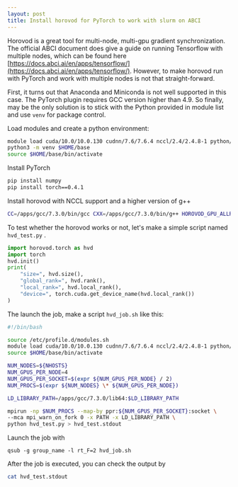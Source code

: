 ```yaml
---
layout: post
title: Install horovod for PyTorch to work with slurm on ABCI
---
```


Horovod is a great tool for multi-node, multi-gpu gradient synchronization. The official ABCI document does give a guide on running Tensorflow with multiple nodes, which can be found here [https://docs.abci.ai/en/apps/tensorflow/](https://docs.abci.ai/en/apps/tensorflow/).  However, to make horovod run with PyTorch and work with multiple nodes is not that straight-forward.

First, it turns out that Anaconda and Miniconda is not well supported in this case. The PyTorch plugin requires GCC version higher than 4.9. So finally, may be the only solution is to stick with the Python provided in module list and use `venv` for package control.

Load modules and create a python environment:
```bash
module load cuda/10.0/10.0.130 cudnn/7.6/7.6.4 nccl/2.4/2.4.8-1 python/3.6/3.6.5 openmpi/2.1.6
python3 -m venv $HOME/base
source $HOME/base/bin/activate
```

Install PyTorch
```bash
pip install numpy
pip install torch==0.4.1
```

Install horovod with NCCL support and a higher version of g++
```bash
CC=/apps/gcc/7.3.0/bin/gcc CXX=/apps/gcc/7.3.0/bin/g++ HOROVOD_GPU_ALLREDUCE=NCCL HOROVOD_NCCL_HOME=/apps/nccl/2.4.8-1/cuda10.0/lib pip install horovod
```

To test whether the horovod works or not, let's make a simple script named `hvd_test.py` .

```python
import horovod.torch as hvd
import torch
hvd.init()
print(
	"size=", hvd.size(),
	"global_rank=", hvd.rank(),
	"local_rank=", hvd.local_rank(),
	"device=", torch.cuda.get_device_name(hvd.local_rank())
)
```

The launch the job, make a script `hvd_job.sh` like this:

```bash
#!/bin/bash

source /etc/profile.d/modules.sh
module load cuda/10.0/10.0.130 cudnn/7.6/7.6.4 nccl/2.4/2.4.8-1 python/3.6/3.6.5 openmpi/2.1.6
source $HOME/base/bin/activate

NUM_NODES=${NHOSTS}
NUM_GPUS_PER_NODE=4
NUM_GPUS_PER_SOCKET=$(expr ${NUM_GPUS_PER_NODE} / 2)
NUM_PROCS=$(expr ${NUM_NODES} \* ${NUM_GPUS_PER_NODE})

LD_LIBRARY_PATH=/apps/gcc/7.3.0/lib64:$LD_LIBRARY_PATH

mpirun -np $NUM_PROCS --map-by ppr:${NUM_GPUS_PER_SOCKET}:socket \
--mca mpi_warn_on_fork 0 -x PATH -x LD_LIBRARY_PATH \
python hvd_test.py > hvd_test.stdout
```

Launch the job with

```
qsub -g group_name -l rt_F=2 hvd_job.sh
```

After the job is executed, you can check the output by
```bash
cat hvd_test.stdout
```

<!--stackedit_data:
eyJoaXN0b3J5IjpbLTEwNDUxNjc2MDQsLTE0MDk4ODY1LC0zMz
g4NzY3MTddfQ==
-->